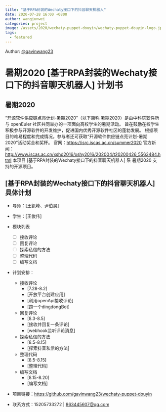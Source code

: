 ```yaml
---
title: "基于RPA封装的Wechaty接口下的抖音聊天机器人"
date: 2020-07-28 16:00 +0800
author: wangjunwei
categories: project
image: /assets/2020/wechaty-puppet-douyin/wechaty-puppet-douyin-logo.jpg
tags:
  - featured
---
```


Author: [@gavinwang23](https://github.com/gavinwang23/wechaty-puppet-douyin) 

# 暑期2020 [基于RPA封装的Wechaty接口下的抖音聊天机器人] 计划书

## 暑期2020
“开源软件供应链点亮计划-暑期2020”（以下简称 暑期2020）是由中科院软件所与 openEuler 社区共同举办的一项面向高校学生的暑期活动。
旨在鼓励在校学生积极参与开源软件的开发维护，促进国内优秀开源软件社区的蓬勃发展。
根据项目的难易程度和完成情况，参与者还可获取“开源软件供应链点亮计划-暑期2020”活动奖金和奖杯。
官网：https://isrc.iscas.ac.cn/summer2020 官方新闻：http://www.iscas.ac.cn/xshd2016/xshy2016/202004/t20200426_5563484.html
本项目 [基于RPA封装的Wechaty接口下的抖音聊天机器人] 系 暑期2020 支持的开源项目。

<!--more-->

## [基于RPA封装的Wechaty接口下的抖音聊天机器人]具体计划

- 导师：[王凯峰、尹伯昊]
- 学生：[王俊伟]
- 模块列表
    - [ ] 接收评论
    - [ ] 回复评论
    - [ ] 探索私信的方法
    - [ ] 整理代码
    - [ ] 编写文档
- 计划安排：
    - 接收评论
        - [7.28-8.2]
        - [开放平台创建应用]
        - [利用openApi接收评论]
        - [跑一个dingdongBot]
    - 回复评论
        - [8.3-8.5]
        - [接收并回复一条评论]
        - [webhook监听评论消息]
    - 探索私信的方法
        - [8.5-8.15]
        - [探索抖音私信的方法]
    - 整理代码
        - [8.5-8.15]
        - [整理代码]
    - 编写文档
        - [8.15-8.20]
        - [编写文档]
        
- 项目链接：https://github.com/gavinwang23/wechaty-puppet-douyin
- 联系方式：15205733272 | 863445607@qq.com
